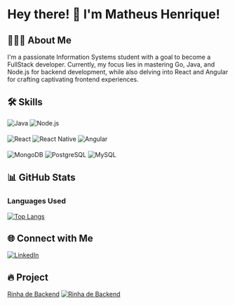 # Hey there! 👋 I'm Matheus Henrique!

## 👨🏻‍💻 About Me

I'm a passionate Information Systems student with a goal to become a FullStack developer. Currently, my focus lies in mastering Go, Java, and Node.js for backend development, while also delving into React and Angular for crafting captivating frontend experiences.

## 🛠 Skills

<div style="display: inline-block;">

  <img align="center" alt="Java" src="https://img.shields.io/badge/Java-ED8B00?style=for-the-badge&logo=openjdk&logoColor=white" />
  <img align="center" alt="Node.js" src="https://img.shields.io/badge/Node.js-43853D?style=for-the-badge&logo=node.js&logoColor=white" />
  <br/><br/>
  <img align="center" alt="React" src="https://img.shields.io/badge/React-20232A?style=for-the-badge&logo=react&logoColor=61DAFB" />
  <img align="center" alt="React Native" src="https://img.shields.io/badge/react_native-%2320232a.svg?style=for-the-badge&logo=react&logoColor=%2361DAFB" />
  <img align="center" alt="Angular" src="https://img.shields.io/badge/Angular-DD0031?style=for-the-badge&logo=angular&logoColor=white" />
  <br/><br/>
  <img align="center" alt="MongoDB" src="https://img.shields.io/badge/MongoDB-4EA94B?style=for-the-badge&logo=mongodb&logoColor=white" />
  <img align="center" alt="PostgreSQL" src="https://img.shields.io/badge/PostgreSQL-316192?style=for-the-badge&logo=postgresql&logoColor=white" />
  <img align="center" alt="MySQL" src="https://img.shields.io/badge/MySQL-005C84?style=for-the-badge&logo=mysql&logoColor=white" />

</div>

## 📊 GitHub Stats

### Languages Used
[![Top Langs](https://github-readme-stats.vercel.app/api/top-langs/?username=henriiquematheus&layout=compact&theme=dark)](https://github.com/anuraghazra/github-readme-stats)

## 🌐 Connect with Me

[![LinkedIn](https://img.shields.io/badge/LinkedIn-Matheus_Henrique-blue?style=for-the-badge&logo=linkedin)](https://www.linkedin.com/in/matheushenrique-dev/)

## 🔥 Project

[Rinha de Backend](https://github.com/henriiquematheus/rinha-backend-2024q1-go)
[![Rinha de Backend](https://github-readme-stats.vercel.app/api/pin/?username=henriiquematheus&repo=rinha-backend-2024q1-go&theme=dark)](https://github.com/henriiquematheus/rinha-backend-2024q1-go)
